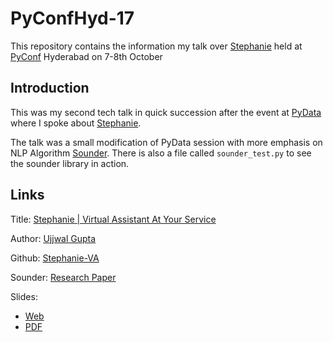 # PyConfHyd-17

This repository contains the information my talk over [Stephanie](github.com/slapbot/stephanie-va) held at [PyConf](https://pyconf.hydpy.org/2017/) Hyderabad on 7-8th October

## Introduction

This was my second tech talk in quick succession after the event at [PyData](github.com/slapbot/PyDataDelhi-17) where I spoke about [Stephanie](https://github.com/slapbot/stephanie-va). 

The talk was a small modification of PyData session with more emphasis on NLP Algorithm [Sounder](github.com/slapbot/sounder). There is also a file called `sounder_test.py` to see the sounder library in action.

## Links

Title: [Stephanie | Virtual Assistant At Your Service](https://slapbot.github.io/) 

Author: [Ujjwal Gupta](ugupta41@gmail.com) 

Github: [Stephanie-VA](https://github.com/SlapBot/stephanie-va) 

Sounder: [Research Paper](https://slapbot.github.io/documentation/resources/algorithm/sounder.pdf) 

Slides: 

- [Web](https://docs.google.com/presentation/d/1VwDzX5EDP4A7qoZbzzjKHqZMaItelN-fh5siSniodU0/edit?usp=sharing) 
- [PDF](https://github.com/SlapBot/PyData-Conf/blob/master/Pyconf%20Presentation.pdf)
